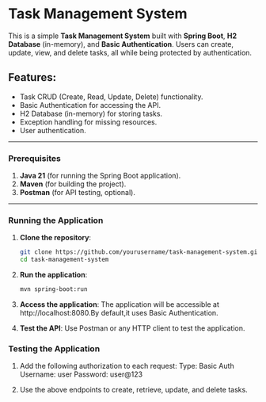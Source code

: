 # Task Management System

This is a simple **Task Management System** built with **Spring Boot**, **H2 Database** (in-memory), and **Basic Authentication**. Users can create, update, view, and delete tasks, all while being protected by authentication.

## Features:
- Task CRUD (Create, Read, Update, Delete) functionality.
- Basic Authentication for accessing the API.
- H2 Database (in-memory) for storing tasks.
- Exception handling for missing resources.
- User authentication.

---

### **Prerequisites**

1. **Java 21** (for running the Spring Boot application).
2. **Maven** (for building the project).
3. **Postman** (for API testing, optional).

---

### **Running the Application**

1. **Clone the repository**:
   ```bash
   git clone https://github.com/yourusername/task-management-system.git
   cd task-management-system

2. **Run the application**:
   ```bash
   mvn spring-boot:run

3. **Access the application**:
   The application will be accessible at http://localhost:8080.By default,it uses Basic Authentication.

4. **Test the API**:
   Use Postman or any HTTP client to test the application.

### **Testing the Application**
1. Add the following authorization to each request:
   Type: Basic Auth
   Username: user
   Password: user@123

2. Use the above endpoints to create, retrieve, update, and delete tasks.